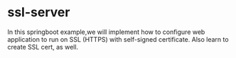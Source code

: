 # ssl-server

In this springboot example,we will implement how to configure web application to run on SSL (HTTPS) with self-signed certificate. Also learn to create SSL cert, as well.

